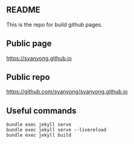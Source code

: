 ## README
This is the repo for build github pages.

## Public page
https://syanyong.github.io

## Public repo
https://github.com/syanyong/syanyong.github.io

## Useful commands
```
bundle exec jekyll serve
bundle exec jekyll serve --livereload
bundle exec jekyll build
```


